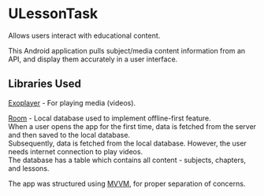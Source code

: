 # ULessonTask
Allows users interact with educational content.

This Android application pulls subject/media content information from an API, and display them accurately in a user interface.

## Libraries Used

[Exoplayer](https://exoplayer.dev/) - For playing media (videos).

[Room](https://developer.android.com/training/data-storage/room?gclid=Cj0KCQiAjKqABhDLARIsABbJrGlhX314LEn435ZIr0Rky-1UW7anoWLcB9xCQyoS01GPHp1W5MUjtrYaAs12EALw_wcB&gclsrc=aw.ds) - Local database used to implement offline-first feature.  
When a user opens the app for the first time, data is fetched from the server and then saved to the local database.  
Subsequently, data is fetched from the local database. However, the user needs internet connection to play videos.  
The database has a table which contains all content - subjects, chapters, and lessons.

The app was structured using [MVVM](https://developer.android.com/jetpack/guide#recommended-app-arch), for proper separation of concerns.
